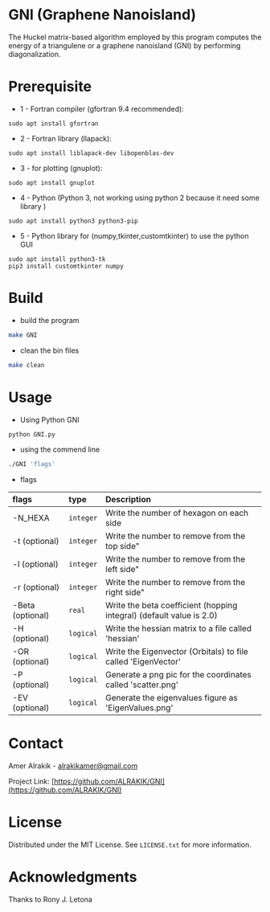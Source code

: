 # GNI (Graphene Nanoisland)
The Huckel matrix-based algorithm employed by this program computes the energy of a triangulene or a graphene nanoisland (GNI) by performing diagonalization.


# Prerequisite

* 1 - Fortran compiler (gfortran 9.4 recommended):

```
sudo apt install gfortran
```
* 2 - Fortran library (llapack):
  
```
sudo apt install liblapack-dev libopenblas-dev
```
* 3 - for plotting (gnuplot):

```
sudo apt install gnuplot 
```
* 4 - Python (Python 3, not working using python 2 because it need some library )

```
sudo apt install python3 python3-pip
```
* 5 - Python library for (numpy,tkinter,customtkinter) to use the python GUI

```
sudo apt install python3-tk
pip3 install customtkinter numpy 
```

# Build

* build the program
  
```sh
make GNI
```
* clean the bin files
```sh
make clean
```
# Usage 

* Using Python GNI

```sh
python GNI.py
``` 

* using the commend line 

```sh
./GNI 'flags'
```

* flags

| flags                    | type  | Description | 
| :---                         |  :--- |     :---       |
| -N_HEXA          |`integer` | Write the number of hexagon on each side |
| -t (optional)    |`integer` |  Write the number to remove from the top side"|
| -l (optional)    |`integer` |  Write the number to remove from the left side"|
| -r (optional)    |`integer` |  Write the number to remove from the right side"|
| -Beta (optional) |`real`    | Write the beta coefficient (hopping integral) (default value is 2.0)|
| -H  (optional)   |`logical` | Write the hessian matrix to a file called       'hessian'         |
| -OR (optional)   |`logical` | Write the Eigenvector (Orbitals) to file called 'EigenVector'     |
| -P  (optional)   |`logical` | Generate a png pic for the coordinates called   'scatter.png'     |
| -EV (optional)   |`logical` | Generate the eigenvalues figure as              'EigenValues.png' |





# Contact

Amer Alrakik - alrakikamer@gmail.com

Project Link: [https://github.com/ALRAKIK/GNI](https://github.com/ALRAKIK/GNI)

# License

Distributed under the MIT License. See `LICENSE.txt` for more information.

# Acknowledgments

Thanks to  Rony J. Letona
